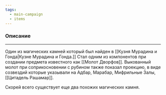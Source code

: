 ```yaml
---
tags:
  - main-campaign
  - items
---
```

### Описание
---
Один из магических камней который был найден в [[Кузня Мурадина и Гонда|Кузне Мурадина и Гонда.]] Стал одним из компонентов при создании предмета известного как [[Молот Дворфов]]. Выкованный молот при соприкосновении с рубином также показал проекцию, в виде созвездий которые указывали на Адбар, Марабар, Мифрильные Залы, [[Цитадель Рашамар]].

Скорей всего существует еще два похожих магических камня.

